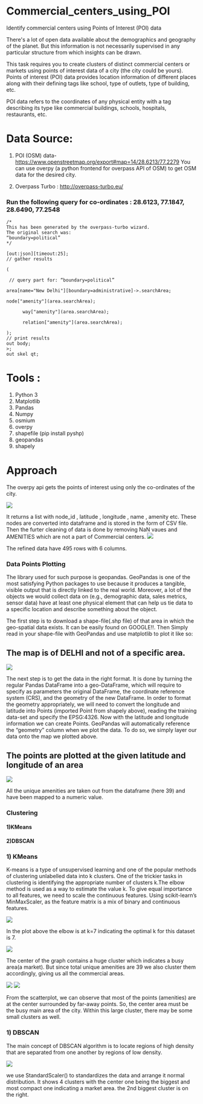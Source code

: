 # Commercial_centers_using_POI
Identify commercial centers using Points of Interest (POI) data

There's a lot of open data available about the demographics and geography of the planet. But this information is not necessarily supervised in any particular structure from which insights can be drawn.

This task requires you to create clusters of distinct commercial centers or markets using points of interest data of a city (the city could be yours). Points of interest (POI) data provides location information of different places along with their defining tags like school, type of outlets, type of building, etc.

POI data refers to the coordinates of any physical entity with a tag describing its type like commercial buildings, schools, hospitals, restaurants, etc.

# Data Source:

1) POI (OSM) data- https://www.openstreetmap.org/export#map=14/28.6213/77.2279
You can use overpy (a python frontend for overpass API of OSM) to get OSM data for the desired city.

2) Overpass Turbo : http://overpass-turbo.eu/
### Run the following query for co-ordinates : 28.6123, 77.1847, 28.6490, 77.2548  

    /*
    This has been generated by the overpass-turbo wizard.
    The original search was:
    “boundary=political”
    */

    [out:json][timeout:25];
    // gather results

    (

     // query part for: “boundary=political”
 
    area[name="New Delhi"][boundary=administrative]->.searchArea;
 
    node["amenity"](area.searchArea);
 
          way["amenity"](area.searchArea);
     
          relation["amenity"](area.searchArea);

    );
    // print results
    out body;
    >;
    out skel qt;


# Tools :

1) Python 3
2) Matplotlib
3) Pandas
4) Numpy
5) osmium
6) overpy
7) shapefile
(pip install pyshp)
8) geopandas
9) shapely

# Approach

The overpy api gets the points of interest using only the co-ordinates of the city.

<img src="Images/1.PNG">

It returns a list with node_id , latitude , longitude , name , amenity etc.
These nodes are converted into dataframe and is stored in the form of CSV file.
Then the furter cleaning of data is done by removing NaN vaues and AMENITIES which are not 
a part of Commercial centers.
<img src="Images/3.PNG">

The refined data have 495 rows with 6 columns.

### Data Points Plotting

The library used for such purpose is geopandas.
GeoPandas is one of the most satisfying Python packages to use because it produces a tangible, visible output that is directly linked to the real world. Moreover, a lot of the objects we would collect data on (e.g., demographic data, sales metrics, sensor data) have at least one physical element that can help us tie data to a specific location and describe something about the object.

The first step is to download a shape-file(.shp file) of that area in which the geo-spatial data exists. It can be easily found on GOOGLE!!.
Then Simply read in your shape-file with GeoPandas and use matplotlib to plot it like so:
## The map is of DELHI and not of a specific area.
<img src="Images/4.PNG">

The next step is to get the data in the right format. It is done by turning the regular Pandas DataFrame into a geo-DataFrame, which will require to specify as parameters the original DataFrame, the coordinate reference system (CRS), and the geometry of the new DataFrame. In order to format the geometry appropriately, we will need to convert the longitude and latitude into Points (imported Point from shapely above), reading the training data-set and specify the EPSG:4326.
Now with the latitude and longitude information we can create Points.
GeoPandas will automatically reference the “geometry” column when we plot the data. To do so, we simply layer our data onto the map we plotted above.
## The points are plotted at the given latitude and longitude of an area
<img src="Images/5.PNG">

All the unique amenities are taken out from the dataframe (here 39) and have been mapped to a numeric value.

### Clustering
   #### 1)KMeans
   #### 2)DBSCAN
   
### 1) KMeans
K-means is a type of unsupervised learning and one of the popular methods of clustering unlabelled data into k clusters. One of the trickier tasks in clustering is identifying the appropriate number of clusters k.The elbow method is used as a way to estimate the value k.
To give equal importance to all features, we need to scale the continuous features. Using scikit-learn’s MinMaxScaler, as the feature matrix is a mix of binary and continuous features.

<img src="Images/8.PNG">

 In the plot above the elbow is at k=7 indicating the optimal k for this dataset is 7.

<img src="Images/9.PNG">

The center of the graph contains a huge cluster which indicates a busy area(a market).
But since total unique amenities are 39 we also cluster them accordingly, giving us all the commercial areas.

<img src="Images/6.PNG">


<img src="Images/7.PNG">

From the scatterplot, we can observe that most of the points (amenities) are at the center surrounded by far-away points. So, the center area must be the busy main area of the city. Within this large cluster, there may be some small clusters as well.

### 1) DBSCAN

 The main concept of DBSCAN algorithm is to locate regions of high density that are separated from one another by regions of low
 density.
 
 <img src="Images/10.PNG">
 
 we use StandardScaler() to standardizes the data and arrange it normal distribution.
 It shows 4 clusters with the center one being the biggest and most compact one indicating a market area.
 the 2nd biggest cluster is on the right.
 
